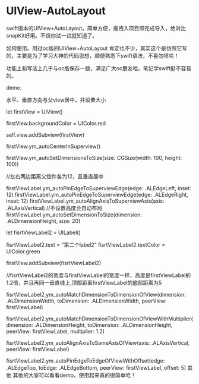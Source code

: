 # UIView-AutoLayout
swift版本的UIView+AutoLayout，简单方便，拖拽入项目即完成导入，绝对比snapKit好用。不信你试一试就知道了。

如何使用。用过oc版的UIView+AutoLayout 肯定也不少，其实这个是仿照它写的，主要是为了学习大神的代码思想，顺便熟悉下swift语法，不喜勿喷哈！

功能上和写法上几乎与oc版保存一致，满足广大oc朋友哈。笔记学swift挺不容易的。

demo:

水平、垂直方向与父view居中，并设置大小

let firstView = UIView()

firstView.backgroundColor = UIColor.red

self.view.addSubview(firstView)
 
 firstView.ym_autoCenterInSuperview()
 
 firstView.ym_autoSetDimensionsToSize(size: CGSize(width: 100, height: 100))

//左右两边距离父控件各为12，且垂直居中

firstViewLabel.ym_autoPinEdgeToSuperviewEdge(edge: .ALEdgeLeft, inset: 12)
firstViewLabel.ym_autoPinEdgeToSuperviewEdge(edge: .ALEdgeRight, inset: 12)
firstViewLabel.ym_autoAlignAxisToSuperviewAxis(axis: .ALAxisVertical)
//不设置高度会自动布局
firstViewLabel.ym_autoSetDimensionToSize(dimension: .ALDimensionHeight, size: 20)

let fisrtViewLabel2 = UILabel()


fisrtViewLabel2.text = "第二个label2"
fisrtViewLabel2.textColor = UIColor.green

firstView.addSubview(fisrtViewLabel2)

//fisrtViewLabel2的宽度与firstViewLabel的宽度一样，高度是firstViewLabel的1.2倍，并且再同一垂直线上,顶部距离firstViewLabel的底部距离为5

fisrtViewLabel2.ym_autoMatchDimensionToDimensionOfView(dimension: .ALDimensionWidth, toDimension: .ALDimensionWidth, peerView: firstViewLabel)

fisrtViewLabel2.ym_autoMatchDimensionToDimensionOfViewWithMultiplier(dimension: .ALDimensionHeight, toDimension: .ALDimensionHeight, peerView: firstViewLabel, multiplier: 1.2)

fisrtViewLabel2.ym_autoAlignAxisToSameAxisOfView(axis: .ALAxisVertical, peerView: firstViewLabel)

fisrtViewLabel2.ym_autoPinEdgeToEdgeOfViewWithOffset(edge: .ALEdgeTop, toEdge: .ALEdgeBottom, peerView: firstViewLabel, offset: 5)
其他
其他的大家可以看看demo，使用起来真的很简单哈！
